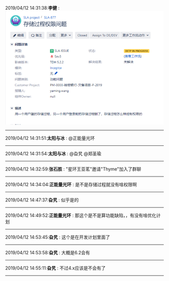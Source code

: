 2019/04/12 14:31:38:**李健** : ![图片如下](ATTACHMENT/1555050688.2805884.png)
*******************************************************************************
2019/04/12 14:31:51:**太阳与冰** : @正能量光环 
*************************************************************************************
2019/04/12 14:31:54:**太阳与冰** : @旮旯 @郑圣瑜 
*************************************************************************************
2019/04/12 14:32:59:**张石胜** : "星环王亚茗"邀请"Thyme"加入了群聊
*************************************************************************************
2019/04/12 14:34:04:**正能量光环** : 是不是存储过程就没有啥权限啊
*************************************************************************************
2019/04/12 14:47:37:**旮旯** : 似乎是的
*************************************************************************************
2019/04/12 14:49:52:**正能量光环** : 那这个是不是算功能缺陷，，有没有啥优化计划
*************************************************************************************
2019/04/12 14:53:45:**旮旯** : 这个是在开发计划里面了
*************************************************************************************
2019/04/12 14:53:58:**旮旯** : 大概是6.2会有
*************************************************************************************
2019/04/12 14:55:11:**旮旯** : 不过4.x应该是不会有了
*************************************************************************************
